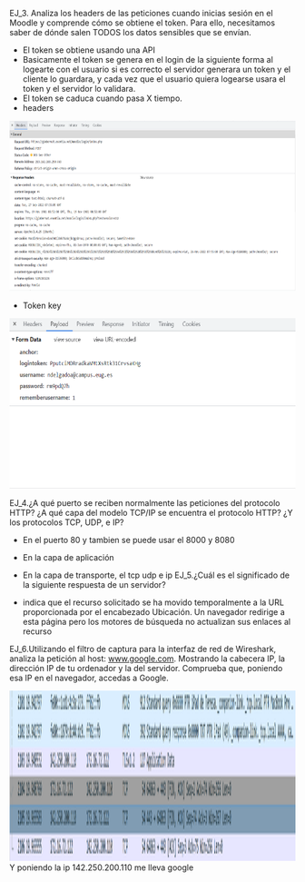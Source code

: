 EJ_3. Analiza los headers de las peticiones cuando inicias sesión en el Moodle y comprende
cómo se obtiene el token. Para ello, necesitamos saber de dónde salen TODOS los
datos sensibles que se envían.

- El token se obtiene usando una API
- Basicamente el token se genera en el login de la siguiente forma al logearte con el usuario si es correcto el servidor generara un token y el cliente lo guardara, y cada vez que el usuario quiera logearse usara el token y el servidor lo validara.
- El token se caduca cuando pasa X tiempo. 
- headers
<img src="ex_3.2.png" width="1000" height="300">

- Token key
<img src="ex_3.png" width="1000" height="300">

EJ_4.¿A qué puerto se reciben normalmente las peticiones del protocolo HTTP? ¿A qué
capa del modelo TCP/IP se encuentra el protocolo HTTP? ¿Y los protocolos TCP,
UDP, e IP?

- En el puerto 80 y tambien se puede usar el 8000 y 8080
- En la capa de aplicación
- En la capa de transporte, el tcp udp e ip
EJ_5.¿Cuál es el significado de la siguiente respuesta de un servidor?

- indica que el recurso solicitado se ha movido temporalmente a la URL proporcionada por el encabezado Ubicación.
 Un navegador redirige a esta página pero los motores de búsqueda no actualizan sus enlaces al recurso

EJ_6.Utilizando el filtro de captura para la interfaz de red de Wireshark, analiza la petición
al host: www.google.com. Mostrando la cabecera IP, la dirección IP de tu ordenador y
la del servidor. Comprueba que, poniendo esa IP en el navegador, accedas a Google.

<img src="ex_6.png" width="1000" height="300">
Y poniendo la ip 142.250.200.110 me lleva google
